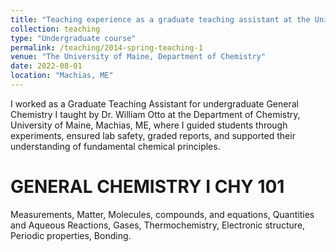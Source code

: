 ```yaml
---
title: "Teaching experience as a graduate teaching assistant at the University of Maine, Machias"
collection: teaching
type: "Undergraduate course"
permalink: /teaching/2014-spring-teaching-1
venue: "The University of Maine, Department of Chemistry"
date: 2022-08-01
location: "Machias, ME"
---
```


I worked as a Graduate Teaching Assistant for undergraduate General Chemistry I taught by Dr. William Otto at the Department of Chemistry, University of Maine, Machias, ME, where I guided students through experiments, ensured lab safety, graded reports, and supported their understanding of fundamental chemical principles.

GENERAL CHEMISTRY I CHY 101
======
Measurements, Matter,  Molecules, compounds, and equations, Quantities and Aqueous Reactions, Gases, Thermochemistry, Electronic structure, Periodic properties, Bonding.

